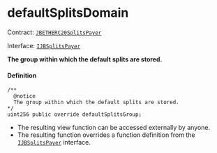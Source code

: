 # defaultSplitsDomain

Contract: [`JBETHERC20SplitsPayer`](/v4/deprecated/v2/contracts/or-utilities/jbetherc20splitspayer/README.md)

Interface: [`IJBSplitsPayer`](/v4/deprecated/v2/interfaces/ijbsplitspayer.md)

**The group within which the default splits are stored.**

#### Definition

```
/**
  @notice
  The group within which the default splits are stored.
*/
uint256 public override defaultSplitsGroup;
```

* The resulting view function can be accessed externally by anyone.
* The resulting function overrides a function definition from the [`IJBSplitsPayer`](/v4/deprecated/v2/interfaces/ijbsplitspayer.md) interface.
